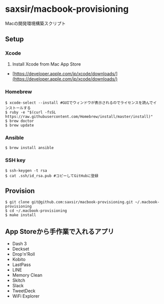 saxsir/macbook-provisioning
===

Macの開発環境構築スクリプト

## Setup

### Xcode
1. Install Xcode from Mac App Store
  - [https://developer.apple.com/jp/xcode/downloads/](https://developer.apple.com/jp/xcode/downloads/)

### Homebrew
```
$ xcode-select --install #GUIでウィンドウが表示されるのでライセンスを読んでインストールする
$ ruby -e "$(curl -fsSL https://raw.githubusercontent.com/Homebrew/install/master/install)"
$ brew doctor
$ brew update
```

### Ansible
```
$ brew install ansible
```

### SSH key
```
$ ssh-keygen -t rsa
$ cat .ssh/id_rsa.pub #コピーしてGitHubに登録
```

## Provision
```
$ git clone git@github.com:saxsir/macbook-provisioning.git ~/.macbook-provisioning
$ cd ~/.macbook-provisioning
$ make install
```

## App Storeから手作業で入れるアプリ
- Dash 3
- Deckset
- Drop'n'Roll
- Kobito
- LastPass
- LINE
- Memory Clean
- Skitch
- Slack
- TweetDeck
- WiFi Explorer
